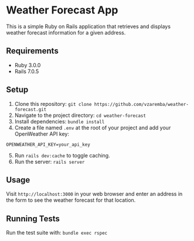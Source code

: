 # Weather Forecast App

This is a simple Ruby on Rails application that retrieves and displays weather forecast information for a given address.

## Requirements

- Ruby 3.0.0
- Rails 7.0.5

## Setup

1. Clone this repository: `git clone https://github.com/vzaremba/weather-forecast.git`
2. Navigate to the project directory: `cd weather-forecast`
3. Install dependencies: `bundle install`
4. Create a file named `.env` at the root of your project and add your OpenWeather API key:

```
OPENWEATHER_API_KEY=your_api_key
```

5. Run `rails dev:cache` to toggle caching.
6. Run the server: `rails server`

## Usage

Visit `http://localhost:3000` in your web browser and enter an address in the form to see the weather forecast for that location.

## Running Tests

Run the test suite with: `bundle exec rspec`
